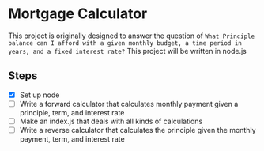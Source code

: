 # Mortgage Calculator
This project is originally designed to answer the question of `What Principle balance can I afford with a given monthly budget, a time period in years, and a fixed interest rate?`
This project will be written in node.js

## Steps

- [x] Set up node
- [ ] Write a forward calculator that calculates monthly payment given a principle, term, and interest rate
- [ ] Make an index.js that deals with all kinds of calculations
- [ ] Write a reverse calculator that calculates the principle given the monthly payment, term, and interest rate
